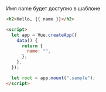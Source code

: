 Имя name будет доступно в шаблоне

```html
<h2>Hello, {{ name }}</h2>

<script>
  let app = Vue.createApp({
    data() {
      return {
        name: "",
      };
    },
  });

  let root = app.mount(".sample");
</script>
```
